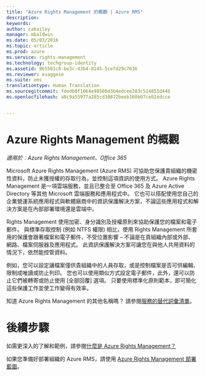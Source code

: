 ```yaml
---
title: "Azure Rights Management 的概觀 | Azure RMS"
description: 
keywords: 
author: cabailey
manager: mbaldwin
ms.date: 05/03/2016
ms.topic: article
ms.prod: azure
ms.service: rights-management
ms.technology: techgroup-identity
ms.assetid: 965581c8-be3c-43b4-8145-5cefd29c7636
ms.reviewer: esaggese
ms.suite: ems
translationtype: Human Translation
ms.sourcegitcommit: fdedb0f1064e98500d3b4edcee283c514851d446
ms.openlocfilehash: a8c9a55977a285cd30872beeb160b07ce02edcce


---
```


# Azure Rights Management 的概觀

*適用於︰Azure Rights Management、Office 365*

Microsoft Azure Rights Management (Azure RMS) 可協助您保護貴組織的機密性資料，防止未獲授權的存取行為，並控制這項資訊的使用方式。 Azure Rights Management 是一項雲端服務，並且已整合至 Office 365 及 Azure Active Directory 等其他 Microsoft 雲端服務和應用程式中。 它也可以搭配使用您自己的企業營運系統應用程式與軟體廠商中的資訊保護解決方案，不論這些應用程式和解決方案是在內部部署環境還是雲端中。 

Rights Management 使用加密、身分識別及授權原則來協助保護您的檔案和電子郵件。 與標準存取控制 (例如 NTFS 權限) 相比，使用 Rights Management 所套用的保護會跟著檔案和電子郵件，不受位置影響 – 不論是在貴組織內部或外部、網路、檔案伺服器及應用程式。 此資訊保護解決方案可讓您在與他人共用資料的情況下，依然能控管資料。

例如，您可以設定讓檔案僅供貴組織中的人員存取，或是控制檔案是否可供編輯、限制成唯讀或防止列印。 您也可以使用類似方式設定電子郵件，此外，還可以防止它們被轉寄或防止使用 [全部回覆] 選項。 只要使用標準化原則範本，即可簡化這些保護工作並使工作變得有效率。

知道 Azure Rights Management 的其他名稱嗎？ 請參閱[服務的替代詞彙清單](azure-rms-aka.md)。

# 後續步驟
如需更深入的了解和範例，請參閱[什麼是 Azure Rights Management？](what-is-azure-rms.md)

如果您準備好部署組織的 Azure RMS，請使用 [Azure Rights Management 部署藍圖](../plan-design/deployment-roadmap.md)。





<!--HONumber=Jul16_HO3-->


